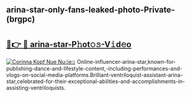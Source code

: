 ## arina-star-only-fans​-leaked-photo​-Private-(brgpc)


# <h2><a href="https://mediaupload.pro?title=arina-star&ref=git">🔗👉 🔴 arina-star-P𝚑ot𝚘𝚜-V𝚒d𝚎o</a></h2>

[![Corinna Kopf Nue Nu𝚍e𝚜](https://i.imgur.com/0qMVB7G.gif)](https://mediaupload.pro?title=arina-star&ref=git)
Online-influencer-arina-star,known-for-publishing-dance-and-lifestyle-content,-including-performances-and-vlogs-on-social-media-platforms.Brilliant-ventriloquist-assistant-arina-star,celebrated-for-their-exceptional-abilities-and-accomplishments-in-assisting-ventriloquists.  